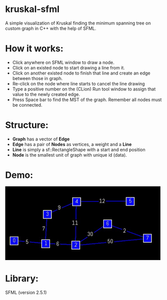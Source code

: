 # kruskal-sfml

A simple visualization of Kruskal finding the minimum spanning tree on custom graph in C++ with the help of SFML.

# How it works:

- Click anywhere on SFML window to draw a node.
- Click on an existed node to start drawing a line from it.
- Click on another existed node to finish that line and create an edge between those in graph.
- Re-click on the node where line starts to cancel the line drawing
- Type a positive number on the (CLion) Run tool window to assign that value to the newly created edge.
- Press Space bar to find the MST of the graph. Remember all nodes must be connected.

# Structure:

- **Graph** has a vector of **Edge**
- **Edge** has a pair of **Nodes** as vertices, a weight and a **Line**
- **Line** is simply a sf::RectangleShape with a start and end position
- **Node** is the smallest unit of graph with unique id (data).
# Demo:

![kruskal](assets/demo/kruskal.gif)

# Library:

SFML (version 2.5.1)

